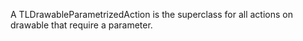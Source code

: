 A TLDrawableParametrizedAction is the superclass for all actions on drawable that require a parameter.
